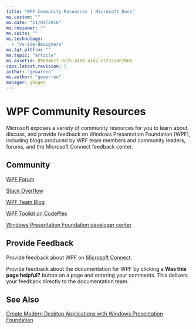```yaml
---
title: "WPF Community Resources | Microsoft Docs"
ms.custom: ""
ms.date: "11/04/2016"
ms.reviewer: ""
ms.suite: ""
ms.technology: 
  - "vs-ide-designers"
ms.tgt_pltfrm: ""
ms.topic: "article"
ms.assetid: 89604bcf-da25-4180-a1d2-c5f22ab67bb6
caps.latest.revision: 5
author: "gewarren"
ms.author: "gewarren"
manager: ghogen
---
```

# WPF Community Resources
Microsoft exposes a variety of community resources for you to learn about, discuss, and provide feedback on Windows Presentation Foundation (WPF), including blogs produced by WPF team members and community leaders, forums, and the Microsoft Connect feedback center.  
  
## Community  
 [WPF Forum](http://go.microsoft.com/fwlink/?LinkId=187440)  
  
 [Stack Overflow](http://stackoverflow.com/questions/tagged/wpf)  
  
 [WPF Team Blog](http://blogs.msdn.com/b/wpf/)  
  
 [WPF Toolkit on CodePlex](http://wpf.codeplex.com/)  
  
 [Windows Presentation Foundation developer center](https://www.visualstudio.com/features/wpf-vs)  
  
## Provide Feedback  
 Provide feedback about WPF on [Microsoft Connect](https://connect.microsoft.com/VisualStudio/Feedback).  
  
 Provide feedback about the documentation for WPF by clicking a **Was this page helpful?** button on a page and entering your comments. This delivers your feedback directly to the documentation team.  
  
## See Also  
 [Create Modern Desktop Applications with Windows Presentation Foundation](../designers/create-modern-desktop-applications-with-windows-presentation-foundation.md)